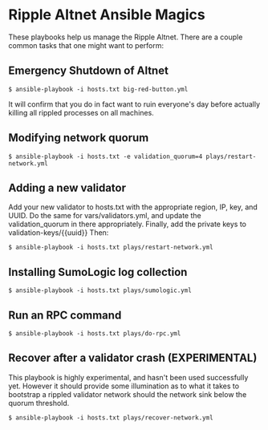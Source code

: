 Ripple Altnet Ansible Magics
============================

These playbooks help us manage the Ripple Altnet. There are a couple common
tasks that one might want to perform:

Emergency Shutdown of Altnet
----------------------------

    $ ansible-playbook -i hosts.txt big-red-button.yml

It will confirm that you do in fact want to ruin everyone's day before actually
killing all rippled processes on all machines.

Modifying network quorum
------------------------

    $ ansible-playbook -i hosts.txt -e validation_quorum=4 plays/restart-network.yml

Adding a new validator
----------------------

Add your new validator to hosts.txt with the appropriate region, IP, key, and UUID.
Do the same for vars/validators.yml, and update the validation_quorum in there
appropriately. Finally, add the private keys to validation-keys/{{uuid}} Then:

    $ ansible-playbook -i hosts.txt plays/restart-network.yml

Installing SumoLogic log collection
-----------------------------------

    $ ansible-playbook -i hosts.txt plays/sumologic.yml

Run an RPC command
------------------

    $ ansible-playbook -i hosts.txt plays/do-rpc.yml

Recover after a validator crash (EXPERIMENTAL)
----------------------------------------------

This playbook is highly experimental, and hasn't been used successfully yet.
However it should provide some illumination as to what it takes to bootstrap a
rippled validator network should the network sink below the quorum threshold.

    $ ansible-playbook -i hosts.txt plays/recover-network.yml
